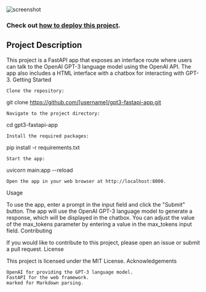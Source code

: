 ![screenshot](https://i.imgur.com/ghYxrOO.png)

### Check out [how to deploy this project](deployment.md).

## Project Description

This project is a FastAPI app that exposes an interface route where users can talk to the OpenAI GPT-3 language model using the OpenAI API. The app also includes a HTML interface with a chatbox for interacting with GPT-3.
Getting Started

    Clone the repository:

git clone https://github.com/[username]/gpt3-fastapi-app.git

    Navigate to the project directory:

cd gpt3-fastapi-app

    Install the required packages:

pip install -r requirements.txt

    Start the app:

uvicorn main:app --reload

    Open the app in your web browser at http://localhost:8000.

Usage

To use the app, enter a prompt in the input field and click the "Submit" button. The app will use the OpenAI GPT-3 language model to generate a response, which will be displayed in the chatbox. You can adjust the value of the max_tokens parameter by entering a value in the max_tokens input field.
Contributing

If you would like to contribute to this project, please open an issue or submit a pull request.
License

This project is licensed under the MIT License.
Acknowledgements

    OpenAI for providing the GPT-3 language model.
    FastAPI for the web framework.
    marked for Markdown parsing.